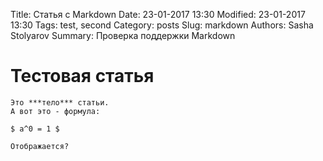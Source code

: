 Title: Статья с Markdown
Date: 23-01-2017 13:30
Modified: 23-01-2017 13:30
Tags: test, second
Category: posts
Slug: markdown
Authors: Sasha Stolyarov
Summary: Проверка поддержки Markdown

# Тестовая статья

    Это ***тело*** статьи.
    А вот это - формула:

    $ a^0 = 1 $

    Отображается?
